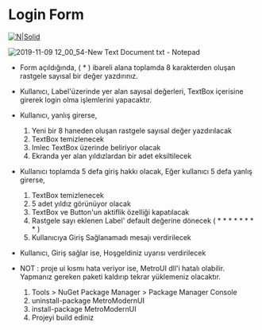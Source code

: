 # Login Form

[![N|Solid](https://www.bilgeadam.com/akademi/SiteAssets/BilgeAdam/Images/LogoAkademi.png)](https://www.bilgeadam.com/akademi/) 



![2019-11-09 12_00_54-New Text Document txt - Notepad](https://user-images.githubusercontent.com/13505194/68526222-94c89e80-02ea-11ea-8e5c-dbdd0e9fc8d6.png)


* Form açıldığında, ( * ) ibareli alana toplamda 8 karakterden oluşan rastgele sayısal bir değer yazdırınız.
* Kullanıcı, Label'üzerinde yer alan sayısal değerleri, TextBox içerisine girerek login olma işlemlerini yapacaktır.
* Kullanıcı, yanlış girerse, 
  1) Yeni bir 8 haneden oluşan rastgele sayısal değer yazdırılacak
  2) TextBox temizlenecek
  3) Imlec TextBox üzerinde beliriyor olacak
  4) Ekranda yer alan yıldızlardan bir adet eksiltilecek
  
* Kullanıcı toplamda 5 defa giriş hakkı olacak, Eğer kullanıcı 5 defa yanlış girerse,
  1) TextBox temizlenecek
  2) 5 adet yıldız görünüyor olacak
  3) TextBox ve Button'un aktiflik özelliği kapatılacak
  4) Rastgele sayı eklenen Label' default değerine dönecek ( * * * * * * * * )
  5) Kullanıcıya Giriş Sağlanamadı mesajı verdirilecek
  
* Kullanıcı, Giriş sağlar ise, Hoşgeldiniz uyarısı verdirilecek


* NOT : proje ui kısmı hata veriyor ise, MetroUI dll'i hatalı olabilir. Yapmanız gereken paketi kaldırıp tekrar yüklemeniz olacaktır.
  1) Tools > NuGet Package Manager > Package Manager Console
  2) uninstall-package MetroModernUI
  3) install-package MetroModernUI
  4) Projeyi build ediniz
